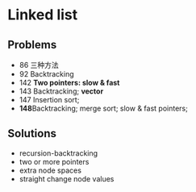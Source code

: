 # Linked list 
## Problems
* 86  三种方法
* 92  Backtracking
* 142 **Two pointers: slow & fast**
* 143 Backtracking; **vector**
* 147 Insertion sort;
* **148**Backtracking; merge sort; slow & fast pointers;

## Solutions
* recursion-backtracking
* two or more pointers
* extra node spaces
* straight change node values

